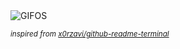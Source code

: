 <div align="justify">
<picture>
    <source media="(prefers-color-scheme: dark)" srcset="https://i.ibb.co/DRjhwmW/output-gif.gif">
    <source media="(prefers-color-scheme: light)" srcset="https://i.ibb.co/DRjhwmW/output-gif.gif">
    <img alt="GIFOS" src="https://i.ibb.co/DRjhwmW/output-gif.gif">
</picture>

<sub><i>inspired from [x0rzavi/github-readme-terminal](https://github.com/x0rzavi/github-readme-terminal)</i></sub>

</div>

<!-- Image deletion URL: https://ibb.co/QKxLYhQ/4f379bf098c83211aa1035d73c2d3f31 -->